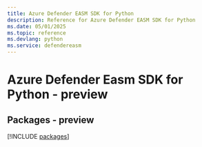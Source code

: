 ```yaml
---
title: Azure Defender EASM SDK for Python
description: Reference for Azure Defender EASM SDK for Python
ms.date: 05/01/2025
ms.topic: reference
ms.devlang: python
ms.service: defendereasm
---
```

# Azure Defender Easm SDK for Python - preview
## Packages - preview
[!INCLUDE [packages](defender-easm-index.md)]